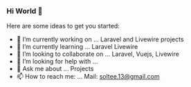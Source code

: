 ### Hi World 👋

Here are some ideas to get you started:

- 🔭 I’m currently working on ... Laravel and Livewire projects
- 🌱 I’m currently learning ... Laravel Livewire
- 👯 I’m looking to collaborate on ... Laravel, Vuejs, Livewire
- 🤔 I’m looking for help with ... 
- 💬 Ask me about ...  Projects
- 📫 How to reach me: ... Mail: soltee.13@gmail.com


